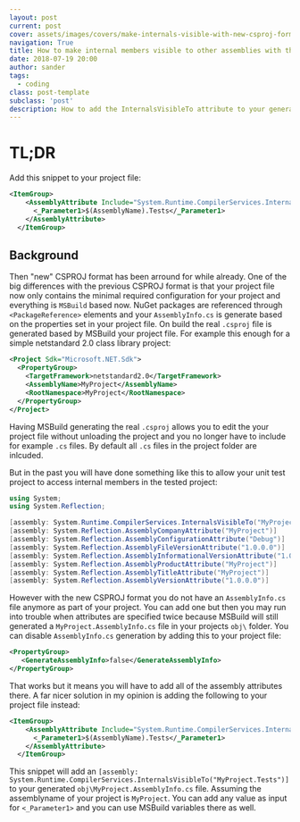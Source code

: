 ```yaml
---
layout: post
current: post
cover: assets/images/covers/make-internals-visible-with-new-csproj-format-splash.jpg
navigation: True
title: How to make internal members visible to other assemblies with the new CSPROJ format
date: 2018-07-19 20:00
author: sander
tags:
  - coding
class: post-template
subclass: 'post'
description: How to add the InternalsVisibleTo attribute to your generated AssemblyInfo.cs when using the new CSPROJ 
---
```

# TL;DR

Add this snippet to your project file:

```xml
<ItemGroup>
    <AssemblyAttribute Include="System.Runtime.CompilerServices.InternalsVisibleTo">
      <_Parameter1>$(AssemblyName).Tests</_Parameter1>
    </AssemblyAttribute>
  </ItemGroup>
```

## Background

Then "new" CSPROJ format has been arround for while already. One of the big differences with the previous CSPROJ format is that your project file now only contains the minimal required configuration for your project and everything is `MSBuild` based now. NuGet packages are referenced through `<PackageReference>` elements and your `AssemblyInfo.cs` is generate based on the properties set in your project file. On build the real `.csproj` file is generated based by MSBuild your project file. For example this enough for a simple netstandard 2.0 class library project:

```xml
<Project Sdk="Microsoft.NET.Sdk">
  <PropertyGroup>
    <TargetFramework>netstandard2.0</TargetFramework>
    <AssemblyName>MyProject</AssemblyName>
    <RootNamespace>MyProject</RootNamespace>
  </PropertyGroup>
</Project>
```

Having MSBuild generating the real `.csproj` allows you to edit the your project file without unloading the project and you no longer have to include for example `.cs` files. By default all `.cs` files in the project folder are inlcuded.

But in the past you will have done something like this to allow your unit test project to access internal members in the tested project:

```csharp
using System;
using System.Reflection;

[assembly: System.Runtime.CompilerServices.InternalsVisibleTo("MyProject.Tests")]
[assembly: System.Reflection.AssemblyCompanyAttribute("MyProject")]
[assembly: System.Reflection.AssemblyConfigurationAttribute("Debug")]
[assembly: System.Reflection.AssemblyFileVersionAttribute("1.0.0.0")]
[assembly: System.Reflection.AssemblyInformationalVersionAttribute("1.0.0")]
[assembly: System.Reflection.AssemblyProductAttribute("MyProject")]
[assembly: System.Reflection.AssemblyTitleAttribute("MyProject")]
[assembly: System.Reflection.AssemblyVersionAttribute("1.0.0.0")]
```

However with the new CSPROJ format you do not have an `AssemblyInfo.cs` file anymore as part of your project. You can add one but then you may run into trouble when attributes are specified twice because MSBuild will still generated a `MyProject.AssemblyInfo.cs` file in your projects `obj\` folder. You can disable `AssemblyInfo.cs` generation by adding this to your project file:

```xml
<PropertyGroup>
   <GenerateAssemblyInfo>false</GenerateAssemblyInfo>
</PropertyGroup> 
```

That works but it means you will have to add all of the assembly attributes there. A far nicer solution in my opinion is adding the following to your project file instead:
```xml
<ItemGroup>
    <AssemblyAttribute Include="System.Runtime.CompilerServices.InternalsVisibleTo">
      <_Parameter1>$(AssemblyName).Tests</_Parameter1>
    </AssemblyAttribute>
  </ItemGroup>
```

This snippet will add an `[assembly: System.Runtime.CompilerServices.InternalsVisibleTo("MyProject.Tests")]` to your generated `obj\MyProject.AssemblyInfo.cs` file. Assuming the assemblyname of your project is `MyProject`. You can add any value as input for `<_Parameter1>` and you can use MSBuild variables there as well.